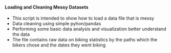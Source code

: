 #### Loading and Cleaning Messy Datasets

- This script is intended to show how to load a data file that is messy 
- Data cleaning using simple pyhon/pandas 
- Performing some basic data analysis and visualization better understand the data
- The file contains raw data on biking statistics by the paths which the bikers chose and the dates they went biking
